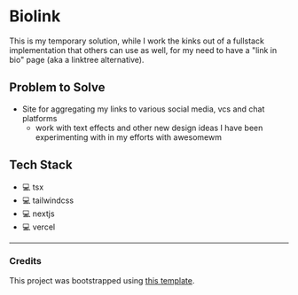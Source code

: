 # Biolink

<p>This is my temporary solution, while I work the kinks out of a fullstack implementation that others can use as well, for my need to have a "link in bio" page (aka a linktree alternative). </p>

## Problem to Solve

- Site for aggregating my links to various social media, vcs and chat platforms
  - work with text effects and other new design ideas I have been experimenting with in my efforts with awesomewm

## Tech Stack

- 💻 tsx
- 💻 tailwindcss
- 💻 nextjs
- 💻 vercel

<hr/>
<h3>Credits</h3>

This project was bootstrapped using <a href="https://github.com/vuongddang/nextjs-tailwindcss-typescript-starter">this template</a>.
